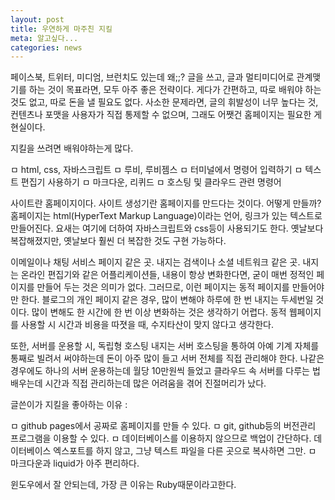 ```yaml
---
layout: post
title: 우연하게 마주친 지킬
meta: 알고싶다...
categories: news
---
```


페이스북, 트위터, 미디엄, 브런치도 있는데 왜;;? 글을 쓰고, 글과 멀티미디어로 관계맺기를 하는 것이 목표라면, 
모두 아주 좋은 전략이다. 게다가 간편하고, 따로 배워야 하는 것도 없고, 따로 돈을 낼 필요도 없다. 
사소한 문제라면, 글의 휘발성이 너무 높다는 것, 컨텐츠나 포맷을 사용자가 직접 통제할 수 없으며, 그래도
어쨋건 홈페이지는 필요한 게 현실이다.

지킬을 쓰려면 배워야하는게 많다.

ㅁ html, css, 자바스크립트
ㅁ 루비, 루비젬스
ㅁ 터미널에서 명령어 입력하기
ㅁ 텍스트 편집기 사용하기
ㅁ 마크다운, 리퀴드
ㅁ 호스팅 및 클라우드 관련 명령어

사이트란 홈페이지이다.
사이트 생성기란 홈페이지를 만드다는 것이다. 어떻게 만들까? 홈페이지는 html(HyperText Markup Language)이라는 언어, 
링크가 있는 텍스트로 만들어진다. 요새는 여기에 더하여 자바스크립트와 css등이 사용되기도 한다. 옛날보다 복잡해졌지만, 
옛날보다 훨씬 더 복잡한 것도 구현 가능하다.

이메일이나 채팅 서비스 페이지 같은 곳. 내지는 검색이나 소셜 네트워크 같은 곳. 내지는 온라인 편집기와 같은 어플리케이션들, 
내용이 항상 변화한다면, 굳이 매번 정적인 페이지를 만들어 두는 것은 의미가 없다. 그러므로, 이런 페이지는 동적 페이지를 만들어야만 한다.
블로그의 개인 페이지 같은 경우, 많이 변해야 하루에 한 번 내지는 두세번일 것이다. 많이 변해도 한 시간에 한 번 이상 
변화하는 것은 생각하기 어렵다. 동적 웹페이지를 사용할 시 시간과 비용을 따졋을 때, 수지타산이 맞지 않다고 생각한다.

또한, 서버를 운용할 시, 독립형 호스팅 내지는 서버 호스팅을 통하여 아예 기계 자체를 통째로 빌려서 써야하는데 돈이 아주 
많이 들고 서버 전체를 직접 관리해야 한다. 나같은 경우에도 하나의 서버 운용하는데 월당 10만원씩 들었고 클라우드 속 서버를 
다루는 법 배우는데 시간과 직접 관리하는데 많은 어려움을 겪어 진절머리가 났다.

글쓴이가 지킬을 좋아하는 이유 :

ㅁ github pages에서 공짜로 홈페이지를 만들 수 있다.
ㅁ git, github등의 버전관리 프로그램을 이용할 수 있다.
ㅁ 데이터베이스를 이용하지 않으므로 백업이 간단하다. 데이터베이스 엑스포트를 하지 않고, 그냥 텍스트 파일을 다른 곳으로 복사하면 그만.
ㅁ 마크다운과 liquid가 아주 편리하다.


윈도우에서 잘 안되는데, 가장 큰 이유는 Ruby때문이라고한다.
